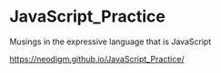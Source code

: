 # JavaScript_Practice
Musings in the expressive language that is JavaScript

https://neodigm.github.io/JavaScript_Practice/


